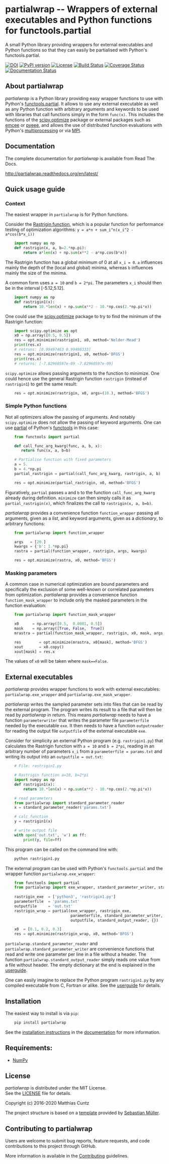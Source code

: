 # partialwrap -- Wrappers of external executables and Python functions for functools.partial
<!-- pandoc -f gfm -o README.html -t html README.md -->

A small Python library providing wrappers for external executables and Python
functions so that they can easily be partialised with Python's
functools.partial.

[![DOI](https://zenodo.org/badge/DOI/10.5281/zenodo.3831488.svg)](https://doi.org/10.5281/zenodo.3831488)
[![PyPI version](https://badge.fury.io/py/partialwrap.svg)](https://badge.fury.io/py/partialwrap)
[![License](http://img.shields.io/badge/license-MIT-blue.svg?style=flat)](https://github.com/mcuntz/partialwrap/blob/master/LICENSE)
[![Build Status](https://travis-ci.org/mcuntz/partialwrap.svg?branch=master)](https://travis-ci.org/mcuntz/partialwrap)
[![Coverage Status](https://coveralls.io/repos/github/mcuntz/partialwrap/badge.svg?branch=master)](https://coveralls.io/github/mcuntz/partialwrap?branch=master)
[![Documentation Status](https://readthedocs.org/projects/partialwrap/badge/?version=latest)](https://partialwrap.readthedocs.io/en/latest/?badge=latest)

## About partialwrap

*partialwrap* is a Python library providing easy wrapper functions to use with
Python's
[functools.partial](https://docs.python.org/3/library/functools.html#functools.partial).
It allows to use any external executable as well as any Python function with
arbitrary arguments and keywords to be used with libraries that call functions
simply in the form `func(x)`. This includes the functions of the
[scipy.optimize](https://docs.scipy.org/doc/scipy/reference/tutorial/optimize.html)
package or external packages such as [emcee](https://github.com/dfm/emcee) or
[pyeee](https://github.com/mcuntz/pyeee), and allows the use of distributed
function evaluations with Python's
[multiprocessing](https://docs.python.org/3/library/multiprocessing.html) or via
[MPI](https://bitbucket.org/mpi4py/mpi4py).


## Documentation

The complete documentation for *partialwrap* is available from Read The Docs.

   http://partialwrap.readthedocs.org/en/latest/


## Quick usage guide


### Context

The easiest wrapper in ``partialwrap`` is for Python functions.

Consider the [Rastrigin
function](https://en.wikipedia.org/wiki/Rastrigin_function), which is a popular
function for performance testing of optimization algorithms: `y = a*n +
sum_i^n(x_i^2 - a*cos(b*x_i))`

```python
    import numpy as np
    def rastrigin(x, a, b=2.*np.pi):
        return a*len(x) + np.sum(x**2 - a*np.cos(b*x))
```

The Rastrigin function has a global minimum of 0 at all `x_i = 0`. `a`
influences mainly the depth of the (local and global) minima, whereas `b`
influences mainly the size of the minima.

A common form uses `a = 10` and `b = 2*pi`. The parameters `x_i` should then be
in the interval [-5.12,5.12].

```python
    import numpy as np
    def rastrigin1(x):
        return 10.*len(x) + np.sum(x**2 - 10.*np.cos(2.*np.pi*x))
```

One could use the
[scipy.optimize](https://docs.scipy.org/doc/scipy/reference/tutorial/optimize.html)
package to try to find the minimum of the Rastrigin function:

```python
    import scipy.optimize as opt
    x0 = np.array([0.5, 0.5]) 
    res = opt.minimize(rastrigin1, x0, method='Nelder-Mead')
    print(res.x)
    # retruns: [0.99497463 0.99498333]
    res = opt.minimize(rastrigin1, x0, method='BFGS') 
    print(res.x)
    # returns: [-7.82960597e-09 -7.82960597e-09]
```

`scipy.optimize` allows passing arguments to the function to minimize. One could
hence use the general Rastrigin function `rastrigin` (instead of `rastrigin1`)
to get the same result:

```python
    res = opt.minimize(rastrigin, x0, args=(10.), method='BFGS') 
```


### Simple Python functions

Not all optimizers allow the passing of arguments. And notably `scipy.optimize`
does not allow the passing of keyword arguments. One can use
[partial](https://docs.python.org/3/library/functools.html#functools.partial) of
Python's [functools](https://docs.python.org/3/library/functools.html) in this
case:

```python
    from functools import partial

    def call_func_arg_kwarg(func, a, b, x):
       return func(x, a, b=b)

    # Partialise function with fixed parameters
    a = 5.
    b = 4.*np.pi
    partial_rastrigin = partial(call_func_arg_kwarg, rastrigin, a, b)

    res = opt.minimize(partial_rastrigin, x0, method='BFGS')
```

Figuratively, `partial` passes `a` and `b` to the function `call_func_arg_kwarg`
already during definition. `minimize` can then simply calls it as
`partial_rastrigin(x)`, which finalizes the call to `rastrigin(x, a, b=b)`.

*partialwrap* provides a convenience function `function_wrapper` passing
all arguments, given as a *list*, and keyword arguments, given as a
*dictionary*, to arbitrary functions:

```python
    from partialwrap import function_wrapper

    args   = [20.]
    kwargs = {'b': 1.*np.pi}
    rastra = partial(function_wrapper, rastrigin, args, kwargs)

    res = opt.minimize(rastra, x0, method='BFGS')
```


### Masking parameters

A common case in numerical optimization are bound parameters and specifically
the exclusion of some well-known or correlated parameters from optimization.
*partialwrap* provides a convenience function `function_mask_wrapper` to include
only the masked parameters in the function evaluation:

```python
    from partialwrap import function_mask_wrapper

    x0      = np.array([0.5,  0.0001, 0.5])
    mask    = np.array([True, False,  True])
    mrastra = partial(function_mask_wrapper, rastrigin, x0, mask, args, kwargs)

    res        = opt.minimize(mrastra, x0[mask], method='BFGS')
    xout       = x0.copy()
    xout[mask] = res.x
```

The values of `x0` will be taken where `mask==False`.


External executables
--------------------

*partialwrap* provides wrapper functions to work with external executables:
`partialwrap.exe_wrapper` and `partialwrap.exe_mask_wrapper`.

*partialwrap* writes the sampled parameter sets into files that can be read by
the external program. The program writes its result to a file that will then be
read by *partialwrap* in return. This means *partialwrap* needs to have a
function `parameterwriter` that writes the parameter file `parameterfile` needed
by the executable `exe`. It then needs to have a function `outputreader` for
reading the output file `outputfile` of the external executable `exe`.

Consider for simplicity an external Python program (e.g. `rastrigin1.py`) that
calculates the Rastrigin function with `a = 10` and `b = 2*pi`, reading in an
arbitrary number of parameters `x_i` from a `parameterfile = params.txt` and
writing its output into an `outputfile = out.txt`:

```python
    # File: rastrigin1.py

    # Rastrigin function a=10, b=2*pi
    import numpy as np
    def rastrigin1(x):
        return 10.*len(x) + np.sum(x**2 - 10.*np.cos(2.*np.pi*x))

    # read parameters
    from partialwrap import standard_parameter_reader
    x = standard_parameter_reader('params.txt')

    # calc function
    y = rastrigin1(x)

    # write output file
    with open('out.txt', 'w') as ff:
        print(y, file=ff)
```

This program can be called on the command line with:

```bash
    python rastrigin1.py
```

The external program can be used with Python's `functools.partial` and the
wrapper function `partialwrap.exe_wrapper`:

```python
    from functools import partial
    from partialwrap import exe_wrapper, standard_parameter_writer, standard_output_reader
	
    rastrigin_exe  = ['python3', 'rastrigin1.py']
    parameterfile  = 'params.txt'
    outputfile     = 'out.txt'
    rastrigin_wrap = partial(exe_wrapper, rastrigin_exe,
                             parameterfile, standard_parameter_writer,
                             outputfile, standard_output_reader, {})

    x0  = [0.1, 0.2, 0.3]
    res = opt.minimize(rastrigin_wrap, x0, method='BFGS')
```

`partialwrap.standard_parameter_reader` and
`partialwrap.standard_parameter_writer` are convenience functions that read and
write one parameter per line in a file without a header. The function
`partialwrap.standard_output_reader` simply reads one value from a file without
header. The empty dictionary at the end is explained in the
[userguide](https://partialwrap.readthedocs.io/en/latest/userguide.html).

One can easily imagine to replace the Python program `rastrigin1.py` by any
compiled executable from C, Fortran or alike. See the
[userguide](https://partialwrap.readthedocs.io/en/latest/userguide.html) for
details.


## Installation

The easiest way to install is via `pip`:

```bash
    pip install partialwrap
```
	
See the [installation instructions](http://partialwrap.readthedocs.io/en/latest/install.html)
in the [documentation](http://partialwrap.readthedocs.io) for more information.


## Requirements:

- [NumPy](https://www.numpy.org)


## License

*partialwrap* is distributed under the MIT License.  
See the [LICENSE](https://github.com/mcuntz/partialwrap/LICENSE) file for details.

Copyright (c) 2016-2020 Matthias Cuntz

The project structure is based on a
[template](https://github.com/MuellerSeb/template) provided by [Sebastian
Müller](https://github.com/MuellerSeb).

## Contributing to partialwrap

Users are welcome to submit bug reports, feature requests, and code
contributions to this project through GitHub.

More information is available in the
[Contributing](http://partialwrap.readthedocs.org/en/latest/contributing.html)
guidelines.
